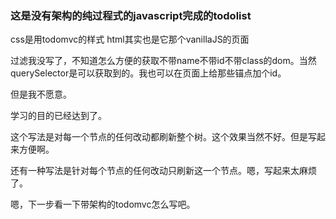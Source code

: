 ### 这是没有架构的纯过程式的javascript完成的todolist
css是用todomvc的样式
html其实也是它那个vanillaJS的页面

过滤我没写了，不知道怎么方便的获取不带name不带id不带class的dom。当然querySelector是可以获取到的。我也可以在页面上给那些锚点加个id。

但是我不愿意。

学习的目的已经达到了。

这个写法是对每一个节点的任何改动都刷新整个树。这个效果当然不好。但是写起来方便啊。

还有一种写法是针对每个节点的任何改动只刷新这一个节点。嗯，写起来太麻烦了。

嗯，下一步看一下带架构的todomvc怎么写吧。